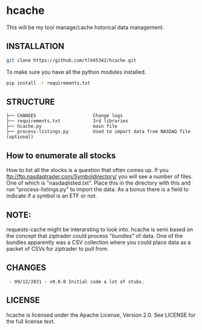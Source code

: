 # hcache

This will be my tool manage/cache hstorical data management.

## INSTALLATION

```bash
git clone https://github.com/tlh45342/hcache.git
```

To make sure you have all the python modules installed.

```bash
pip install -r requirements.txt
```

## STRUCTURE

    ├── CHANGES                     Change logs
    ├── requirements.txt            3rd libraries
    ├── hcache.py                   main file
    ├── process-listings.py         Used to import data from NASDAQ file (optional)

## How to enumerate all stocks

How to list all the stocks is a question that often comes up.  If you ftp://ftp.nasdaqtrader.com/Symboldirectory/ you will see a number of files.
One of which is "nasdaqlisted.txt".  Place this in the directory with this and run "process-listings.py" to import the data.  As a bonus there is a field to indicate
if a  symbol is an ETF or not.


## NOTE:

requests-cache might be interarsting to look into.  hcache is semi based on the concept that ziptrader could process "bundles" of data. One of the bundles apparently was a CSV collection where you could place data as a packet of CSVs for ziptrader to pull from.

## CHANGES

     - 09/12/2021 - v0.0.0 Initial code a lot of stubs.

## LICENSE

hcache is licensed under the Apache License, Version 2.0. See LICENSE for the full license text.
